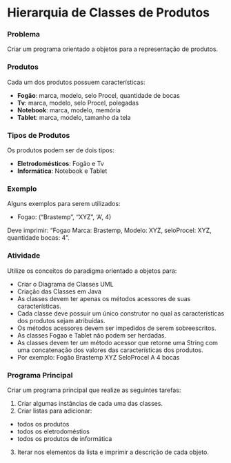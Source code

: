 <!SLIDE supplemental hierarquia_produtos>
# Hierarquia de Classes de Produtos

### Problema

Criar um programa orientado a objetos para a representação de produtos.

### Produtos

Cada um dos produtos possuem características:

* **Fogão**: marca, modelo, selo Procel, quantidade de bocas
* **Tv**: marca, modelo, selo Procel, polegadas
* **Notebook**: marca, modelo, memória
* **Tablet**: marca, modelo, tamanho da tela

### Tipos de Produtos

Os produtos podem ser de dois tipos:

* **Eletrodomésticos**: Fogão e Tv
* **Informática**: Notebook e Tablet

### Exemplo

Alguns exemplos para serem utilizados:

* Fogao: (“Brastemp”, “XYZ”, ‘A’, 4)

Deve imprimir: “Fogao Marca: Brastemp, Modelo: XYZ, seloProcel: XYZ, quantidade bocas: 4”.


### Atividade

Utilize os conceitos do paradigma orientado a objetos para:

* Criar o Diagrama de Classes UML
* Criação das Classes em Java
* As classes devem ter apenas os métodos acessores de suas características.
* Cada classe deve possuir um único construtor no qual as características dos produtos sejam atribuídas.
* Os métodos acessores devem ser impedidos de serem sobreescritos.
* As classes Fogao e Tablet não podem ser herdadas.
* As classes devem ter um método acessor que retorne uma String com uma concatenação dos valores das características dos produtos.
 * Por exemplo: Fogão Brastemp XYZ SeloProcel A 4 bocas


### Programa Principal

Criar um programa principal que realize as seguintes tarefas:

1. Criar algumas instâncias de cada uma das classes.
2. Criar listas para adicionar:
 * todos os produtos
 * todos os eletrodoméstios
 * todos os produtos de informática
3. Iterar nos elementos da lista e imprimir a descrição de cada objeto.

